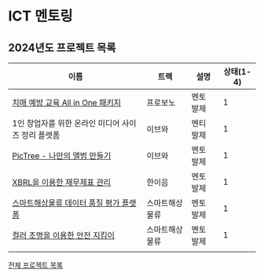 # ICT 멘토링

## 2024년도 프로젝트 목록

| 이름 | 트랙 | 설명 | 상태(1-4) |
| --- | --- | --- | --- |
| [치매 예방 교육 All in One 패키지](p1/README.md) | 프로보노 | 멘토 발제  | 1 |
| 1인 창업자를 위한 온라인 미디어 사이즈 정리 플랫폼 | 이브와 | 멘티 발제 | 1 |
| [PicTree - 나만의 앨범 만들기](e1/README.md) | 이브와 | 멘토 발제 | 1 |
| [XBRL을 이용한 재무제표 관리](h1/README.md) | 한이음 | 멘토 발제 | 1 |
| [스마트해상물류 데이터 품질 평가 플랫폼](s2/README.md) | 스마트해상물류 | 멘토 발제 | 1 |
| [컬러 조명을 이용한 안전 지킴이](s1/README.md) | 스마트해상물류 | 멘토 발제 | 1 |
|  |  |  |  |

[전체 프로젝트 목록](../README.md)